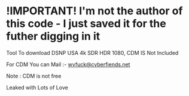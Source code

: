 # !IMPORTANT! I'm not the author of this code - I just saved it for the futher digging in it

Tool To download DSNP USA 4k SDR HDR 1080, CDM IS Not Included

For CDM You can Mail :- wvfuck@cyberfiends.net

Note : CDM is not free

Leaked with Lots of Love
